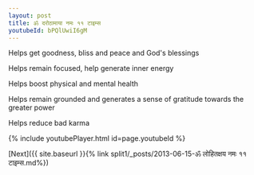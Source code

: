 ```yaml
---
layout: post
title: ॐ दरोठामाया नमः ११ टाइम्स
youtubeId: bPQlUwiI6gM
---
```

 
 
Helps get goodness, bliss and peace and God's blessings
 
Helps remain focused, help generate inner energy 
 
Helps boost physical and mental health 
 
Helps remain grounded and generates a sense of gratitude towards the greater power 
 
Helps reduce bad karma
 
 
 
 


{% include youtubePlayer.html id=page.youtubeId %}
 
[Next]({{ site.baseurl }}{% link  split1/_posts/2013-06-15-ॐ लोहितक्षय नमः ११ टाइम्स.md%})
 
